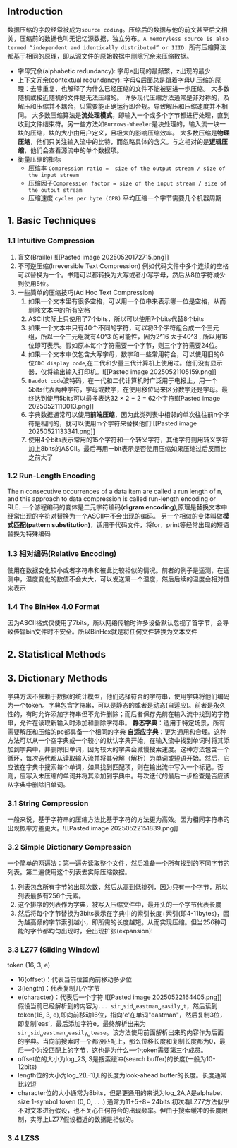 ## Introduction
数据压缩的字段经常被成为`source coding`。压缩后的数据与他的前文甚至后文相关，压缩前的数据也叫无记忆源数据，独立分布。`A memoryless source is also termed “independent and identically distributed” or IIID.`
所有压缩算法都基于相同的原理，即从源文件的原始数据中删除冗余来压缩数据。
- 字母冗余(alphabetic redundancy): 字母e出现的最频繁，z出现的最少
- 上下文冗余(contextual redundancy): 字母Q后面总是跟着字母U
压缩的原理：去除重复，也解释了为什么已经压缩的文件不能被更进一步压缩。
大多数随机或接近随机的文件是无法压缩的。
许多现代压缩方法通常是非对称的，及解压和压缩并不耦合，只需要能正确运行即合规。导致解压和压缩速度并不相同。
大多数压缩算法是**流处理模式**，即输入一个或多个字节都进行处理，直到收到文件结束符。另一些方法如`Burrows-Wheeler`是块处理的，输入流一块一块的压缩，块的大小由用户定义，且极大的影响压缩效率。
大多数压缩是**物理压缩**，他们只关注输入流中的比特，而忽略具体的含义。与之相对的是**逻辑压缩**，他们会查看源流中的单个数据项。
- 衡量压缩的指标
	- 压缩率 `Compression ratio =  size of the output stream / size of the input stream`
	- 压缩因子`Compression factor = size of the input stream / size of the output stream`
	- 压缩速度 `cycles per byte (CPB)` 平均压缩一个字节需要几个机器周期

## 1. Basic Techniques
### 1.1 Intuitive Compression
1. 盲文(Braille)
![[Pasted image 20250520172715.png]]
2. 不可逆压缩(Irreversible Text Compression)
		例如代码文件中多个连续的空格可以替换为一个。书籍可以都转换为大写或者小写字母，然后从8位字符减少到使用5位。
3. 一些简单的压缩技巧(Ad Hoc Text Compression)
	1. 如果一个文本里有很多空格，可以用一个位串来表示哪一位是空格，从而删除文本中的所有空格
	2. ASCII实际上只使用了7个bits，所以可以使用7个bits代替8个bits
	3. 如果一个文本中只有40个不同的字符，可以将3个字符组合成一个三元组，所以一个三元组就有40^3 的可能性，因为2^16 大于40^3 , 所以用16位即可表示。假如原本每个字符需要一个字节，则三个字符需要24位。
	4. 如果一个文本中仅包含大写字母，数字和一些常用符合，可以使用旧的6位`CDC display code`,在二代和少量三代计算机上使用过。他们没有显示器，仅将输出输入打印机。![[Pasted image 20250521105159.png]]
	5. `Baudot code`波特码，在一代和二代计算机时广泛用于电报上，用一个5bits代表两种字符，字母或数字，在使用移位码来区分数字还是字母。最终达到使用5bits可以最多表达32 × 2 − 2 = 62个字符![[Pasted image 20250521110013.png]]
	6. 字典数据通常可以使用**前端压缩**，因为此类列表中相邻的单次往往前n个字符是相同的，就可以使用m个字符来替换他们![[Pasted image 20250521133341.png]]
	7. 使用4个bits表示常用的15个字符和一个转义字符，其他字符则用转义字符加上8bits的ASCII。最后再用一bit表示是否使用压缩如果压缩过后反而比之前大了
### 1.2 Run-Length Encoding
The n consecutive occurrences of a data item are called a run length of n, and this approach to data compression is called run-length encoding or RLE.
一个游程编码的变体是二元字符编码(**digram encoding**),原理是替换文本中经常出现的字符对替换为一个ASCII中不会出现的编码。
另一个相似的变体叫做**模式匹配(pattern substitution)**，适用于代码文件，将for，print等经常出现的短语替换为特殊编码
### 1.3 相对编码(Relative Encoding)
使用在数据变化较小或者字符串和彼此比较相似的情况。前者的例子是遥测，在遥测中，温度变化的数值不会太大，可以发送第一个温度，然后后续的温度会相对值来表示
### 1.4 The BinHex 4.0 Format
因为ASCII格式仅使用了7bits，所以网络传输时许多设备默认忽视了首字节，会导致传输bin文件时不安全。所以BinHex就是将任何文件转换为文本文件

## 2. Statistical Methods

## 3. Dictionary Methods
字典方法不依赖于数据的统计模型，他们选择符合的字符串，使用字典将他们编码为一个token。字典包含字符串，可以是静态的或者是动态(自适应)。前者是永久性的，有时允许添加字符串但不允许删除；而后者保存先前在输入流中找到的字符串，允许在读取新输入时添加和删除字符串。
**静态字典**：适用于特定场景，所有需要解压和压缩的pc都具备一个相同的字典
**自适应字典**：更为通用和合理。这种方法可以从一个空字典或一个较小的默认字典开始，在输入流中找到单词时将其添加到字典中，并删除旧单词，因为较大的字典会减慢搜索速度。这种方法包含一个循环，每次迭代都从读取输入流并将其分解（解析）为单词或短语开始。然后，它应该在字典中搜索每个单词，如果找到匹配项，则在输出流中写入一个标记。否则，应写入未压缩的单词并将其添加到字典中。每次迭代的最后一步检查是否应该从字典中删除旧单词。

### 3.1 String Compression
一般来说，基于字符串的压缩方法比基于字符的方法更为高效。因为相同字符串的出现概率方差更大。![[Pasted image 20250522151839.png]]

### 3.2 Simple Dictionary Compression
一个简单的两遍法：第一遍先读取整个文件，然后准备一个所有找到的不同字节的列表。第二遍使用这个列表去实际压缩数据。
1. 列表包含所有字节的出现次数，然后从高到低排列，因为只有一个字节，所以列表最多有256个元素。
2. 这个排序的列表作为字典，被写入压缩文件中，最开头的一个字节代表长度
3. 然后将每个字节替换为3bits表示在字典中的索引长度+索引(即4-11bytes)，因为越高频的字节索引越小，即所需的长度越短。从而实现压缩。但当256种可能的字节都均匀出现时，会出现扩张(expansion)!
### 3.3 LZ77 (Sliding Window)
token (16, 3, e)
- 16(offset)：代表当前位置向前移动多少位
- 3(length)：代表复制几个字节
- e(character)：代表后一个字符
![[Pasted image 20250522164405.png]]
假设当前已经解析到的内容为`... sir␣sid␣eastman␣easily␣t`，然后读到token(16, 3, e),即向前移动16位，指向'e'在单词"eastman"，然后复制3位，即复制’eas‘，最后添加字符e，最终解析出来为`sir␣sid␣eastman␣easily␣tease`。该方法使用前面解析出来的内容作为后面的字典。当向前搜索时一个都没匹配上，那么位移长度和复制长度都为0，最后一个为没匹配上的字节，这也是为什么一个token需要第三个成员。
- offset位的大小为log_2S, S是搜索缓冲(search buffer)的长度(一般为10-12bits)
- length位的大小为log_2(L-1),L的长度为look-ahead buffer的长度。长度通常比较短
- character位的大小通常为8bits，但是更通用的来说为log_2A,A是alphabet size
1-symbol token (0, 0, . . .) 通常为11+5+8= 24bits
初次看LZ77方法似乎不对文本进行假设，也不关心任何符合的出现频率。但由于搜索缓冲的长度限制，实际上LZ77假设相近的数据是相似的。
### 3.4 LZSS